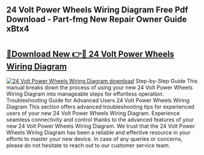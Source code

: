 ## 24 Volt Power Wheels Wiring Diagram Free Pdf Download - Part-fmg New Repair Owner Guide xBtx4

# <h2><a href="http://dfpnnj.blite.top/?on=24+Volt+Power+Wheels+Wiring+Diagram">🔗Download New 👉🔴 24 Volt Power Wheels Wiring Diagram</a></h2>

[![24 Volt Power Wheels Wiring Diagram download](https://i.imgur.com/lujVjoI.png)](http://dfpnnj.blite.top/?on=24+Volt+Power+Wheels+Wiring+Diagram)
Step-by-Step Guide This manual breaks down the process of using your new 24 Volt Power Wheels Wiring Diagram into manageable steps for effortless operation. Troubleshooting Guide for Advanced Users 24 Volt Power Wheels Wiring Diagram This section offers advanced troubleshooting tips for experienced users of your new 24 Volt Power Wheels Wiring Diagram. Experience seamless connectivity and control thanks to the advanced features of your new 24 Volt Power Wheels Wiring Diagram. We trust that the 24 Volt Power Wheels Wiring Diagram has been a reliable and effective resource in your efforts to master your new device. In case of any queries or concerns, please do not hesitate to reach out to our customer service team.
